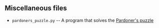 Miscellaneous files
---

* `pardoners_puzzle.py` -- A program that solves the [Pardoner's puzzle](http://math-fail.com/2015/02/the-pardoners-puzzle.html)
